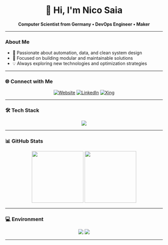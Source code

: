 <h1 align="center">👋 Hi, I'm Nico Saia</h1>

<p align="center">
  <b>Computer Scientist from Germany • DevOps Engineer • Maker</b>
</p>

---

### About Me  
- 🎯 Passionate about automation, data, and clean system design  
- 🧩 Focused on building modular and maintainable solutions  
- 💡 Always exploring new technologies and optimization strategies  

---

### 🌐 Connect with Me  
<p align="center">
  <a href="https://www.nico-saia.com"><img alt="Website" src="https://img.shields.io/badge/Website-nico--saia.com-181717?style=for-the-badge&logo=About.me&logoColor=white"></a>
  <a href="https://www.linkedin.com/in/nico-saia/"><img alt="LinkedIn" src="https://img.shields.io/badge/LinkedIn-Nico%20Saia-0077B5?style=for-the-badge&logo=linkedin&logoColor=white"></a>
  <a href="https://www.xing.com/profile/Nico_Saia/cv"><img alt="Xing" src="https://img.shields.io/badge/Xing-Nico%20Saia-026466?style=for-the-badge&logo=xing&logoColor=white"></a>
</p>

---

### 🛠️ Tech Stack  

<p align="center">
  <img src="https://skillicons.dev/icons?i=python,git,github,docker,linux,vscode,html,css,bootstrap" />
</p>

---

### 📊 GitHub Stats  
<p align="center">
  <img src="https://github-readme-stats.vercel.app/api?username=ni920&show_icons=true&hide=prs&theme=transparent&rank_icon=github&hide_border=true" height="165" />
  <img src="https://github-readme-stats.vercel.app/api/top-langs/?username=ni920&layout=compact&theme=transparent&hide_border=true" height="165" />
</p>

---

### 💻 Environment  
<p align="center">
  <img src="https://img.shields.io/badge/macOS-black?style=flat-square&logo=apple&logoColor=white">
  <img src="https://img.shields.io/badge/Linux-gray?style=flat-square&logo=linux&logoColor=white">
</p>

---
